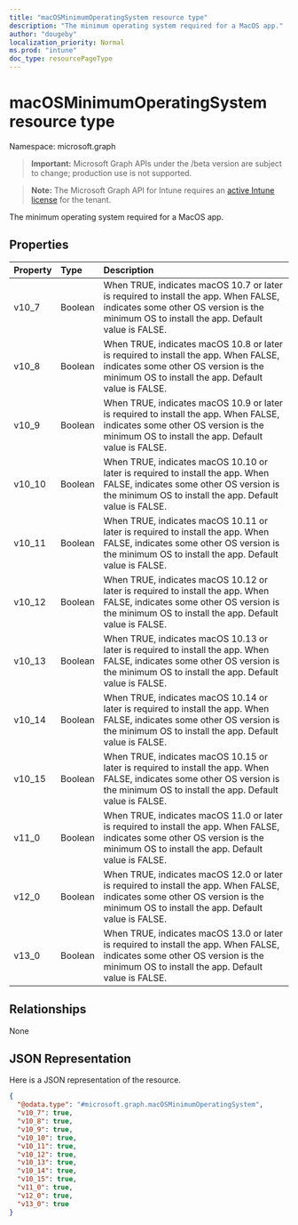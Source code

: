 ```yaml
---
title: "macOSMinimumOperatingSystem resource type"
description: "The minimum operating system required for a MacOS app."
author: "dougeby"
localization_priority: Normal
ms.prod: "intune"
doc_type: resourcePageType
---
```


# macOSMinimumOperatingSystem resource type

Namespace: microsoft.graph

> **Important:** Microsoft Graph APIs under the /beta version are subject to change; production use is not supported.

> **Note:** The Microsoft Graph API for Intune requires an [active Intune license](https://go.microsoft.com/fwlink/?linkid=839381) for the tenant.

The minimum operating system required for a MacOS app.

## Properties
|Property|Type|Description|
|:---|:---|:---|
|v10_7|Boolean|When TRUE, indicates macOS 10.7 or later is required to install the app. When FALSE, indicates some other OS version is the minimum OS to install the app. Default value is FALSE.|
|v10_8|Boolean|When TRUE, indicates macOS 10.8 or later is required to install the app. When FALSE, indicates some other OS version is the minimum OS to install the app. Default value is FALSE.|
|v10_9|Boolean|When TRUE, indicates macOS 10.9 or later is required to install the app. When FALSE, indicates some other OS version is the minimum OS to install the app. Default value is FALSE.|
|v10_10|Boolean|When TRUE, indicates macOS 10.10 or later is required to install the app. When FALSE, indicates some other OS version is the minimum OS to install the app. Default value is FALSE.|
|v10_11|Boolean|When TRUE, indicates macOS 10.11 or later is required to install the app. When FALSE, indicates some other OS version is the minimum OS to install the app. Default value is FALSE.|
|v10_12|Boolean|When TRUE, indicates macOS 10.12 or later is required to install the app. When FALSE, indicates some other OS version is the minimum OS to install the app. Default value is FALSE.|
|v10_13|Boolean|When TRUE, indicates macOS 10.13 or later is required to install the app. When FALSE, indicates some other OS version is the minimum OS to install the app. Default value is FALSE.|
|v10_14|Boolean|When TRUE, indicates macOS 10.14 or later is required to install the app. When FALSE, indicates some other OS version is the minimum OS to install the app. Default value is FALSE.|
|v10_15|Boolean|When TRUE, indicates macOS 10.15 or later is required to install the app. When FALSE, indicates some other OS version is the minimum OS to install the app. Default value is FALSE.|
|v11_0|Boolean|When TRUE, indicates macOS 11.0 or later is required to install the app. When FALSE, indicates some other OS version is the minimum OS to install the app. Default value is FALSE.|
|v12_0|Boolean|When TRUE, indicates macOS 12.0 or later is required to install the app. When FALSE, indicates some other OS version is the minimum OS to install the app. Default value is FALSE.|
|v13_0|Boolean|When TRUE, indicates macOS 13.0 or later is required to install the app. When FALSE, indicates some other OS version is the minimum OS to install the app. Default value is FALSE.|

## Relationships
None

## JSON Representation
Here is a JSON representation of the resource.
<!-- {
  "blockType": "resource",
  "@odata.type": "microsoft.graph.macOSMinimumOperatingSystem"
}
-->
``` json
{
  "@odata.type": "#microsoft.graph.macOSMinimumOperatingSystem",
  "v10_7": true,
  "v10_8": true,
  "v10_9": true,
  "v10_10": true,
  "v10_11": true,
  "v10_12": true,
  "v10_13": true,
  "v10_14": true,
  "v10_15": true,
  "v11_0": true,
  "v12_0": true,
  "v13_0": true
}
```





